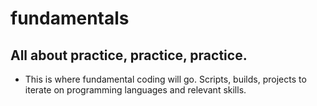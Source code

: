# fundamentals
## All about practice, practice, practice.
- This is where fundamental coding will go. Scripts, builds, projects to iterate on programming languages and relevant skills.
